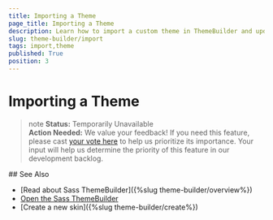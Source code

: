 ```yaml
---
title: Importing a Theme
page_title: Importing a Theme
description: Learn how to import a custom theme in ThemeBuilder and update the styles of your Web Forms components.
slug: theme-builder/import
tags: import,theme
published: True
position: 3
---
```


# Importing a Theme

>note **Status:** Temporarily Unavailable <br> **Action Needed:** We value your feedback! If you need this feature, please cast [your vote here](https://feedback.telerik.com/aspnet-ajax/1629639-importing-a-theme) to help us prioritize its importance. Your input will help us determine the priority of this feature in our development backlog. 

<div style="display: none">
[Progress ThemeBuilder for ASP.NET AJAX](https://demos.telerik.com/aspnet-ajax/themebuilder/) allows you to upload and import a theme that you previously created so you can modify it further. 

1. Open [ThemeBuilder](https://demos.telerik.com/aspnet-ajax/themebuilder/).

1. Select **Import Theme**.

   <img src="images/themebuilder-import-theme.png" alt="Import Theme button in ThemeBuilder" width="145"/>

1. Provide the `theme-name.json` file that is included in the downloaded ZIP package with the theme.

1. Start customizing your theme by using the ThemeBuilder features your project requires.

### JSON File Structure

The JSON file holds the information about the modified variables of the customized theme. The structure of the file is defined in the [kendo-swatch JSON schema](https://github.com/telerik/kendo-theme-tasks/blob/develop/lib/schemas/kendo-swatch.json) part of the [kendo-theme-tasks package](https://github.com/telerik/kendo-theme-tasks).

If you don't have a JSON file and your custom theme targets specific components, it is recommended that you create the JSON file from scratch:

1. [Create a new theme](#creating-new-themes) through the ThemeBuilder.
1. Paste the variables from your SCSS file.
1. Download the theme. 

As a result, the JSON file is generated.

When you edit the JSON file, consider the following specifics:

* `THEME_NAME`&mdash;Indicates the name of your custom theme.
* `BASE_THEME`&mdash;The name of your base theme, for example, **default**, **bootstrap**, **material**, and so on.
* `components`&mdash;The list of all components that will be included in the compiled theme. Leave empty for all.
* `groups`&mdash;The list of variables that will be customized in the Theme Builder, organized in groups.
* `key` and `value` variables&mdash;The `key` of the variable outputs its name. The `value` of the variable outputs its value. 

>caption Sample comparison of a ThemeBuilder variable in the `.json` and `.scss` file

````json
"text-color": {
	"key": "text-color",
	"name": "Body color",
	"value": "#5f5f5f",
	"type": "color"
}
````
````scss
$text-color: #5f5f5f;
````


The following example demonstrates the JSON file for the **Default**, **Bootstrap**, **Silk**, and **Glow** base themes.
````json
{
    "name": "THEME_NAME",
    "base": "@telerik/webui-theme-BASE_THEME",
    "product": "webui",
    "components": [],
    "groups": [
        {
            "name": "",
            "variables": {
                "accent": {
                    "name": "Primary",
                    "value": "#14afca",
                    "type": "color",
                    "key": "accent"
                },
                "accent-primary": {
                    "name": "Primary contrast",
                    "value": "#ffffff",
                    "type": "color",
                    "key": "accent-primary"
                },
                "text-color": {
                    "key": "text-color",
                    "name": "Body color",
                    "value": "#5f5f5f",
                    "type": "color"
                },
                "bg-color": {
                    "key": "bg-color",
                    "name": "Body background",
                    "value": "#ffffff",
                    "type": "color"
                },
                "base-text": {
                    "key": "base-text",
                    "name": "Header color",
                    "value": "#5f5f5f",
                    "type": "color"
                },
                "base-bg": {
                    "key": "base-bg",
                    "name": "Header background",
                    "value": "#e3e3e3",
                    "type": "color"
                },
                "hovered-text": {
                    "key": "hovered-text",
                    "name": "Hover color",
                    "value": "#ffffff",
                    "type": "color"
                },
                "hovered-bg": {
                    "key": "hovered-bg",
                    "name": "Hover background",
                    "value": "#0092ab",
                    "type": "color"
                },
                "selected-text": {
                    "key": "selected-text",
                    "name": "Selected color",
                    "value": "#ffffff",
                    "type": "color"
                },
                "selected-bg": {
                    "key": "selected-bg",
                    "name": "Selected background",
                    "value": "#14afca",
                    "type": "color"
                }
            }
        }
    ]
}
````

The following example demonstrates the JSON file for the **Material** base theme.

````json
{
    "name": "THEME_NAME",
    "base": "@telerik/webui-theme-material",
    "product": "webui",
    "components": [],
    "groups": [
        {
            "name": "",
            "variables": {
                "primary-name": {
                    "name": "Primary",
                    "value": "lightGreen",
                    "type": "colorlist",
                    "enum": [
                        {
                            "value": "red",
                            "text": "Red",
                            "preview": "#f44336"
                        },
                        {
                            "value": "pink",
                            "text": "Pink",
                            "preview": "#e91e63"
                        },
                        {
                            "value": "purple",
                            "text": "Purple",
                            "preview": "#9c27b0"
                        },
                        {
                            "value": "deepPurple",
                            "text": "Deep Purple",
                            "preview": "#673ab7"
                        },
                        {
                            "value": "indigo",
                            "text": "Indigo",
                            "preview": "#3f51b5"
                        },
                        {
                            "value": "blue",
                            "text": "Blue",
                            "preview": "#2196f3"
                        },
                        {
                            "value": "lightBlue",
                            "text": "Light Blue",
                            "preview": "#03a9f4"
                        },
                        {
                            "value": "cyan",
                            "text": "Cyan",
                            "preview": "#00bcd4"
                        },
                        {
                            "value": "teal",
                            "text": "Teal",
                            "preview": "#009688"
                        },
                        {
                            "value": "green",
                            "text": "Green",
                            "preview": "#4caf50"
                        },
                        {
                            "value": "lightGreen",
                            "text": "Light Green",
                            "preview": "#8bc34a"
                        },
                        {
                            "value": "lime",
                            "text": "Lime",
                            "preview": "#cddc39"
                        },
                        {
                            "value": "yellow",
                            "text": "Yellow",
                            "preview": "#ffeb3b"
                        },
                        {
                            "value": "amber",
                            "text": "Amber",
                            "preview": "#ffc107"
                        },
                        {
                            "value": "orange",
                            "text": "Orange",
                            "preview": "#ff9800"
                        },
                        {
                            "value": "deepOrange",
                            "text": "Deep Orange",
                            "preview": "#ff5722"
                        },
                        {
                            "value": "brown",
                            "text": "Brown",
                            "preview": "#795548"
                        },
                        {
                            "value": "gray",
                            "text": "Gray",
                            "preview": "#9e9e9e"
                        },
                        {
                            "value": "blueGray",
                            "text": "Blue Gray",
                            "preview": "#607d8b"
                        }
                    ],
                    "key": "primary-name"
                },
                "accent-name": {
                    "name": "Secondary",
                    "value": "lightBlue",
                    "type": "colorlist",
                    "enum": [
                        {
                            "value": "red",
                            "text": "Red",
                            "preview": "#f44336"
                        },
                        {
                            "value": "pink",
                            "text": "Pink",
                            "preview": "#e91e63"
                        },
                        {
                            "value": "purple",
                            "text": "Purple",
                            "preview": "#9c27b0"
                        },
                        {
                            "value": "deepPurple",
                            "text": "Deep Purple",
                            "preview": "#673ab7"
                        },
                        {
                            "value": "indigo",
                            "text": "Indigo",
                            "preview": "#3f51b5"
                        },
                        {
                            "value": "blue",
                            "text": "Blue",
                            "preview": "#2196f3"
                        },
                        {
                            "value": "lightBlue",
                            "text": "Light Blue",
                            "preview": "#03a9f4"
                        },
                        {
                            "value": "cyan",
                            "text": "Cyan",
                            "preview": "#00bcd4"
                        },
                        {
                            "value": "teal",
                            "text": "Teal",
                            "preview": "#009688"
                        },
                        {
                            "value": "green",
                            "text": "Green",
                            "preview": "#4caf50"
                        },
                        {
                            "value": "lightGreen",
                            "text": "Light Green",
                            "preview": "#8bc34a"
                        },
                        {
                            "value": "lime",
                            "text": "Lime",
                            "preview": "#cddc39"
                        },
                        {
                            "value": "yellow",
                            "text": "Yellow",
                            "preview": "#ffeb3b"
                        },
                        {
                            "value": "amber",
                            "text": "Amber",
                            "preview": "#ffc107"
                        },
                        {
                            "value": "orange",
                            "text": "Orange",
                            "preview": "#ff9800"
                        },
                        {
                            "value": "deepOrange",
                            "text": "Deep Orange",
                            "preview": "#ff5722"
                        },
                        {
                            "value": "brown",
                            "text": "Brown",
                            "preview": "#795548"
                        },
                        {
                            "value": "gray",
                            "text": "Gray",
                            "preview": "#9e9e9e"
                        },
                        {
                            "value": "blueGray",
                            "text": "Blue Gray",
                            "preview": "#607d8b"
                        }
                    ],
                    "key": "accent-name"
                },
                "base-name": {
                    "name": "Theme luminosity",
                    "type": "color-mode",
                    "value": "light",
                    "enum": [
                        {
                            "value": "light",
                            "text": "Light",
                            "preview": "#ffffff"
                        },
                        {
                            "value": "dark",
                            "text": "Dark",
                            "preview": "#000000"
                        }
                    ],
                    "key": "base-name"
                }
            }
        }
    ]
}
````

Once you have uploaded the theme, you can customize it as described in the [Creating a Theme]({%slug theme-builder/create%}) article.
</div>
## See Also

  * [Read about Sass ThemeBuilder]({%slug theme-builder/overview%})
  * [Open the Sass ThemeBuilder](https://demos.telerik.com/aspnet-ajax/themebuilder/)
  * [Create a new skin]({%slug theme-builder/create%})
